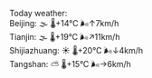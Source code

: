 Today weather:  
Beijing: 🌫  🌡️+14°C 🌬️↑7km/h  
Tianjin: 🌫  🌡️+19°C 🌬️↗11km/h  
Shijiazhuang: ☀️   🌡️+20°C 🌬️↓4km/h  
Tangshan: ⛅️  🌡️+15°C 🌬️→6km/h  
